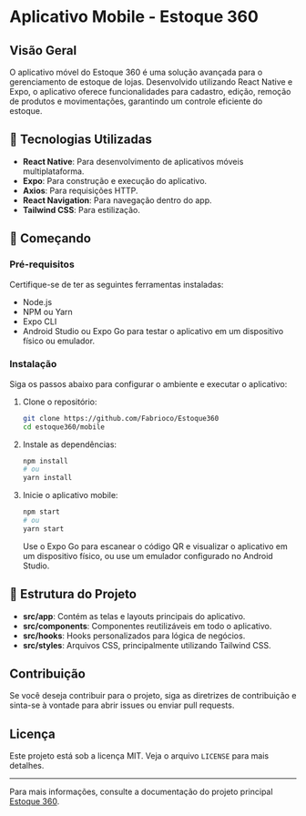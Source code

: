 # Aplicativo Mobile - Estoque 360

## Visão Geral

O aplicativo móvel do Estoque 360 é uma solução avançada para o gerenciamento de estoque de lojas. Desenvolvido utilizando React Native e Expo, o aplicativo oferece funcionalidades para cadastro, edição, remoção de produtos e movimentações, garantindo um controle eficiente do estoque.

## 📱 Tecnologias Utilizadas

- **React Native**: Para desenvolvimento de aplicativos móveis multiplataforma.
- **Expo**: Para construção e execução do aplicativo.
- **Axios**: Para requisições HTTP.
- **React Navigation**: Para navegação dentro do app.
- **Tailwind CSS**: Para estilização.

## 🚀 Começando

### Pré-requisitos

Certifique-se de ter as seguintes ferramentas instaladas:

- Node.js
- NPM ou Yarn
- Expo CLI
- Android Studio ou Expo Go para testar o aplicativo em um dispositivo físico ou emulador.

### Instalação

Siga os passos abaixo para configurar o ambiente e executar o aplicativo:

1. Clone o repositório:

   ```bash
   git clone https://github.com/Fabrioco/Estoque360
   cd estoque360/mobile
   ```

2. Instale as dependências:

   ```bash
   npm install
   # ou
   yarn install
   ```

3. Inicie o aplicativo mobile:

   ```bash
   npm start
   # ou
   yarn start
   ```

   Use o Expo Go para escanear o código QR e visualizar o aplicativo em um dispositivo físico, ou use um emulador configurado no Android Studio.

## 📂 Estrutura do Projeto

- **src/app**: Contém as telas e layouts principais do aplicativo.
- **src/components**: Componentes reutilizáveis em todo o aplicativo.
- **src/hooks**: Hooks personalizados para lógica de negócios.
- **src/styles**: Arquivos CSS, principalmente utilizando Tailwind CSS.

## Contribuição

Se você deseja contribuir para o projeto, siga as diretrizes de contribuição e sinta-se à vontade para abrir issues ou enviar pull requests.

## Licença

Este projeto está sob a licença MIT. Veja o arquivo `LICENSE` para mais detalhes.

---

Para mais informações, consulte a documentação do projeto principal [Estoque 360](https://github.com/Fabrioco/Estoque360).
